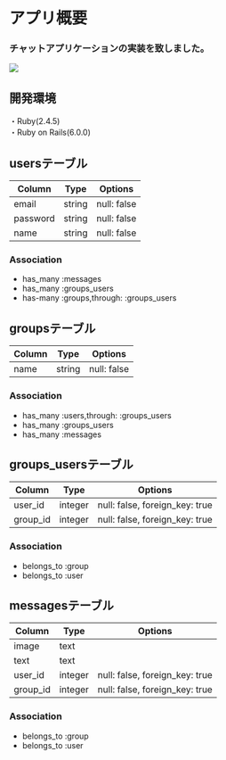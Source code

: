 # アプリ概要
### チャットアプリケーションの実装を致しました。
![](https://i.gyazo.com/a0ec5930e2df6112645ffa82c830a52a.png)

## 開発環境
・Ruby(2.4.5)  
・Ruby on Rails(6.0.0)

## usersテーブル
|Column|Type|Options|
|------|----|-------|
|email|string|null: false|
|password|string|null: false|
|name|string|null: false|
### Association
- has_many :messages
- has_many :groups_users
- has-many :groups,through: :groups_users

## groupsテーブル
|Column|Type|Options|
|------|----|-------|
|name|string|null: false|
### Association
- has_many :users,through: :groups_users
- has_many :groups_users
- has_many :messages

## groups_usersテーブル
|Column|Type|Options|
|------|----|-------|
|user_id|integer|null: false, foreign_key: true|
|group_id|integer|null: false, foreign_key: true|
### Association
- belongs_to :group
- belongs_to :user

## messagesテーブル
|Column|Type|Options|
|------|----|-------|
|image|text||
|text|text||
|user_id|integer|null: false, foreign_key: true|
|group_id|integer|null: false, foreign_key: true|
### Association
- belongs_to :group
- belongs_to :user
